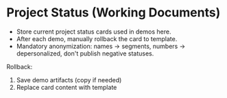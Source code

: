 # Project Status (Working Documents)

- Store current project status cards used in demos here.
- After each demo, manually rollback the card to template.
- Mandatory anonymization: names → segments, numbers → depersonalized, don't publish negative statuses.

Rollback:
1) Save demo artifacts (copy if needed)
2) Replace card content with template